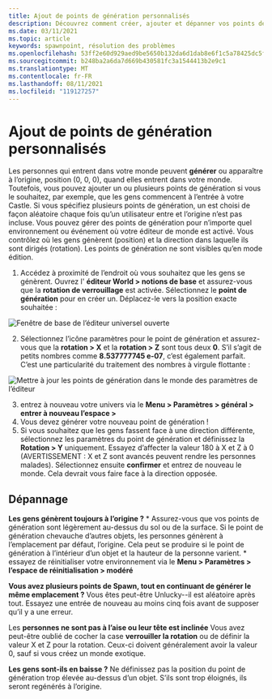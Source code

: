 ```yaml
---
title: Ajout de points de génération personnalisés
description: Découvrez comment créer, ajouter et dépanner vos points de génération personnalisés vers AltspaceVR.
ms.date: 03/11/2021
ms.topic: article
keywords: spawnpoint, résolution des problèmes
ms.openlocfilehash: 53ff2e60d929aed9be5650b132da6d1dab8e6f1c5a78425dc5f17c10f2c4dfdb
ms.sourcegitcommit: b248ba2a6da7d669b430581fc3a1544413b2e9c1
ms.translationtype: MT
ms.contentlocale: fr-FR
ms.lasthandoff: 08/11/2021
ms.locfileid: "119127257"
---
```

# <a name="adding-custom-spawn-points"></a>Ajout de points de génération personnalisés

Les personnes qui entrent dans votre monde peuvent **générer** ou apparaître à l’origine, position (0, 0, 0), quand elles entrent dans votre monde. Toutefois, vous pouvez ajouter un ou plusieurs points de génération si vous le souhaitez, par exemple, que les gens commencent à l’entrée à votre Castle. Si vous spécifiez plusieurs points de génération, un est choisi de façon aléatoire chaque fois qu’un utilisateur entre et l’origine n’est pas incluse. Vous pouvez gérer des points de génération pour n’importe quel environnement ou événement où votre éditeur de monde est activé. Vous contrôlez où les gens génèrent (position) et la direction dans laquelle ils sont dirigés (rotation). Les points de génération ne sont visibles qu’en mode édition. 

1. Accédez à proximité de l’endroit où vous souhaitez que les gens se génèrent. Ouvrez l' **éditeur World > notions de base** et assurez-vous que la **rotation de verrouillage** est activée. Sélectionnez le **point de génération** pour en créer un. Déplacez-le vers la position exacte souhaitée :

![Fenêtre de base de l’éditeur universel ouverte](images/spawn-points-img-01.png)

2. Sélectionnez l’icône paramètres pour le point de génération et assurez-vous que la **rotation > X** et la **rotation > Z** sont tous deux **0**. S’il s’agit de petits nombres comme **8.537777745 e-07**, c’est également parfait. C’est une particularité du traitement des nombres à virgule flottante :

![Mettre à jour les points de génération dans le monde des paramètres de l’éditeur](images/spawn-points-img-02.png)

3. entrez à nouveau votre univers via le **Menu > Paramètres > général > entrer à nouveau l’espace >**
4. Vous devez générer votre nouveau point de génération !
5. Si vous souhaitez que les gens fassent face à une direction différente, sélectionnez les paramètres du point de génération et définissez la **Rotation > Y** uniquement. Essayez d’affecter la valeur 180 à X et Z à 0 (AVERTISSEMENT : X et Z sont avancés peuvent rendre les personnes malades). Sélectionnez ensuite **confirmer** et entrez de nouveau le monde. Cela devrait vous faire face à la direction opposée. 

## <a name="troubleshooting"></a>Dépannage

**Les gens génèrent toujours à l’origine ?**
    * Assurez-vous que vos points de génération sont légèrement au-dessus du sol ou de la surface. Si le point de génération chevauche d’autres objets, les personnes génèrent à l’emplacement par défaut, l’origine. Cela peut se produire si le point de génération à l’intérieur d’un objet et la hauteur de la personne varient. 
    * essayez de réinitialiser votre environnement via le **Menu > Paramètres > l’espace de réinitialisation > modéré**

**Vous avez plusieurs points de Spawn, tout en continuant de générer le même emplacement ?**
Vous êtes peut-être Unlucky--il est aléatoire après tout. Essayez une entrée de nouveau au moins cinq fois avant de supposer qu’il y a une erreur. 

Les **personnes ne sont pas à l’aise ou leur tête est inclinée** Vous avez peut-être oublié de cocher la case **verrouiller la rotation** ou de définir la valeur X et Z pour la rotation. Ceux-ci doivent généralement avoir la valeur 0, sauf si vous créez un monde exotique. 

**Les gens sont-ils en baisse ?**
Ne définissez pas la position du point de génération trop élevée au-dessus d’un objet. S’ils sont trop éloignés, ils seront regénérés à l’origine.